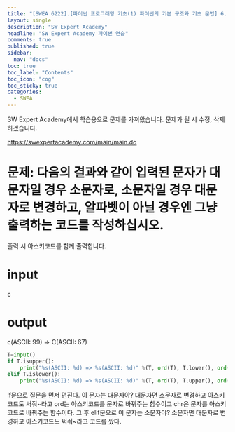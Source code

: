 ```yaml
---
title: "[SWEA 6222].[파이썬 프로그래밍 기초(1) 파이썬의 기본 구조와 기초 문법] 6. 흐름과 제어 - If 5"
layout: single
description: "SW Expert Academy"
headline: "SW Expert Academy 파이썬 연습"
comments: true
published: true
sidebar:
  nav: "docs"
toc: true
toc_label: "Contents"
toc_icon: "cog"
toc_sticky: true
categories:
  - SWEA
---
```


SW Expert Academy에서 학습용으로 문제를 가져왔습니다. 문제가 될 시 수정, 삭제하겠습니다.

https://swexpertacademy.com/main/main.do

# 문제: 다음의 결과와 같이 입력된 문자가 대문자일 경우 소문자로, 소문자일 경우 대문자로 변경하고, 알파벳이 아닐 경우엔 그냥 출력하는 코드를 작성하십시오.
출력 시 아스키코드를 함께 출력합니다.

# input
c

# output
c(ASCII: 99) => C(ASCII: 67)

```python
T=input()
if T.isupper():
    print("%s(ASCII: %d) => %s(ASCII: %d)" %(T, ord(T), T.lower(), ord(T.lower())))
elif T.islower():
    print("%s(ASCII: %d) => %s(ASCII: %d)" %(T, ord(T), T.upper(), ord(T.upper())))

```
if문으로 질문을 먼저 던진다. 이 문자는 대문자야? 대문자면 소문자로 변경하고 아스키코드도 써줘~라고 
ord는 아스키코드를 문자로 바꿔주는 함수이고 chr은 문자를 아스키코드로 바꿔주는 함수이다.
그 후 elif문으로 이 문자는 소문자야? 소문자면 대문자로 변경하고 아스키코드도 써줘~라고 코드를 짰다.



